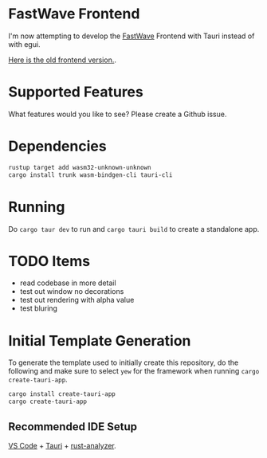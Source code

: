 # FastWave Frontend

I'm now attempting to develop the [FastWave](https://github.com/ThePerfectComputer/FastWaveBackend) Frontend with Tauri instead of with egui.

[Here is the old frontend version.](https://github.com/ThePerfectComputer/FastWaveFrontend-eGUI).

# Supported Features
What features would you like to see? Please create a Github issue.

# Dependencies

```bash
rustup target add wasm32-unknown-unknown
cargo install trunk wasm-bindgen-cli tauri-cli
```

# Running
Do ``cargo taur dev`` to run and ``cargo tauri build`` to create a
standalone app.

# TODO Items
 - read codebase in more detail
 - test out window no decorations
 - test out rendering with alpha value
 - test bluring

# Initial Template Generation
To generate the template used to initially create this repository, do the
following and make sure to select ``yew`` for the framework when running 
``cargo create-tauri-app``.

```bash
cargo install create-tauri-app
cargo create-tauri-app
```

## Recommended IDE Setup

[VS Code](https://code.visualstudio.com/) + [Tauri](https://marketplace.visualstudio.com/items?itemName=tauri-apps.tauri-vscode) + [rust-analyzer](https://marketplace.visualstudio.com/items?itemName=rust-lang.rust-analyzer).
